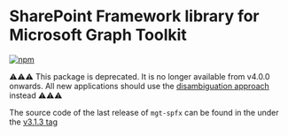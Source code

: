 # SharePoint Framework library for Microsoft Graph Toolkit

[![npm](https://img.shields.io/npm/v/@microsoft/mgt-spfx?style=for-the-badge)](https://www.npmjs.com/package/@microsoft/mgt-spfx)

⚠️⚠️⚠️ This package is deprecated. It is no longer available from v4.0.0 onwards. All new applications should use the [disambiguation approach](https://learn.microsoft.com/graph/toolkit/customize-components/disambiguation) instead ⚠️⚠️⚠️

The source code of the last release of `mgt-spfx` can be found in the under the [v3.1.3 tag](https://github.com/microsoftgraph/microsoft-graph-toolkit/blob/v3.1.3/packages/mgt-spfx/README.md)

